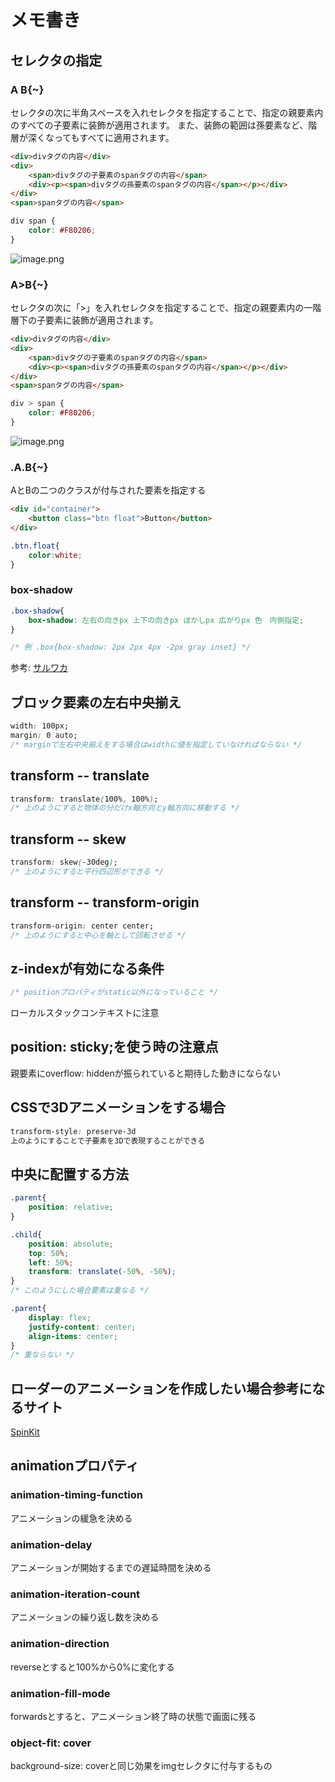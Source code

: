 # メモ書き

## セレクタの指定

### A B{~}

セレクタの次に半角スペースを入れセレクタを指定することで、指定の親要素内のすべての子要素に装飾が適用されます。
また、装飾の範囲は孫要素など、階層が深くなってもすべてに適用されます。

```html
<div>divタグの内容</div>
<div>
    <span>divタグの子要素のspanタグの内容</span>
    <div><p><span>divタグの孫要素のspanタグの内容</span></p></div>
</div>
<span>spanタグの内容</span>
```

```css
div span {
    color: #F80206;
}
```

![image.png](https://www.asobou.co.jp/blog/wp-content/uploads/2019/04/img003-8.jpg)

### A>B{~}

セレクタの次に「>」を入れセレクタを指定することで、指定の親要素内の一階層下の子要素に装飾が適用されます。

```html
<div>divタグの内容</div>
<div>
    <span>divタグの子要素のspanタグの内容</span>
    <div><p><span>divタグの孫要素のspanタグの内容</span></p></div>
</div>
<span>spanタグの内容</span>
```

```css
div > span {
    color: #F80206;
}
```

![image.png](https://www.asobou.co.jp/blog/wp-content/uploads/2019/04/img003-9.jpg)

### .A.B{~}

AとBの二つのクラスが付与された要素を指定する

```html
<div id="container">
    <button class="btn float">Button</button>
</div>
```

```css
.btn.float{
    color:white;
}
```

### box-shadow

```css
.box-shadow{
    box-shadow: 左右の向きpx 上下の向きpx ぼかしpx 広がりpx 色　内側指定;
}

/* 例 .box{box-shadow: 2px 2px 4px -2px gray inset} */
```

参考: [サルワカ](https://saruwakakun.com/html-css/basic/box-shadow)

## ブロック要素の左右中央揃え

```css
width: 100px;
margin: 0 auto;
/* marginで左右中央揃えをする場合はwidthに値を指定していなければならない */
```

## transform -- translate

```css
transform: translate(100%, 100%);
/* 上のようにすると物体の分だけx軸方向とy軸方向に移動する */
```

## transform -- skew

```css
transform: skew(-30deg);
/* 上のようにすると平行四辺形ができる */
```

## transform -- transform-origin

```css
transform-origin: center center;
/* 上のようにすると中心を軸として回転させる */
```

## z-indexが有効になる条件

```css
/* positionプロパティがstatic以外になっていること */
```

ローカルスタックコンテキストに注意

## position: sticky;を使う時の注意点

親要素にoverflow: hiddenが振られていると期待した動きにならない

## CSSで3Dアニメーションをする場合

```css
transform-style: preserve-3d
上のようにすることで子要素を3Dで表現することができる
```

## 中央に配置する方法

```css
.parent{
    position: relative;
}

.child{
    position: absolute;
    top: 50%;
    left: 50%;
    transform: translate(-50%, -50%);
}
/* このようにした場合要素は重なる */
```

```css
.parent{
    display: flex;
    justify-content: center;
    align-items: center;
}
/* 重ならない */
```

## ローダーのアニメーションを作成したい場合参考になるサイト

[SpinKit](https://github.com/tobiasahlin/SpinKit)

## animationプロパティ

### animation-timing-function

アニメーションの緩急を決める

### animation-delay

アニメーションが開始するまでの遅延時間を決める

### animation-iteration-count

アニメーションの繰り返し数を決める

### animation-direction

reverseとすると100%から0%に変化する

### animation-fill-mode

forwardsとすると、アニメーション終了時の状態で画面に残る

### object-fit: cover

background-size: coverと同じ効果をimgセレクタに付与するもの
